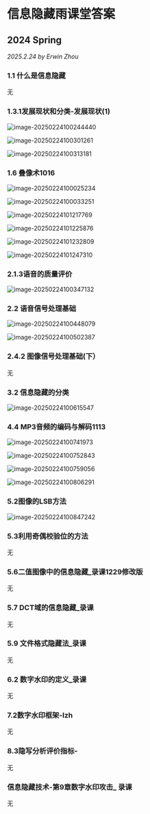 # 信息隐藏雨课堂答案

## 2024 Spring

*2025.2.24 by Erwin Zhou*

### **1.1 什么是信息隐藏**

无

### **1.3.1发展现状和分类-发展现状(1)**

![image-20250224100244440](img/image-20250224100244440.png)

![image-20250224100301261](img/image-20250224100301261.png)

![image-20250224100313181](img/image-20250224100313181.png)

### 1.6 叠像术1016

![image-20250224100025234](img/image-20250224100025234.png)

![image-20250224100033251](img/image-20250224100033251.png)

![image-20250224101217769](img/image-20250224101217769.png)

![image-20250224101225876](img/image-20250224101225876.png)

![image-20250224101232809](img/image-20250224101232809.png)

![image-20250224101247310](img/image-20250224101247310.png)

### **2.1.3语音的质量评价**

![image-20250224100347132](img/image-20250224100347132.png)





### **2.2 语音信号处理基础**

![image-20250224100448079](img/image-20250224100448079.png)

![image-20250224100502387](img/image-20250224100502387.png)

### 2.4.2 图像信号处理基础(下）

无



### 3.2 信息隐藏的分类

![image-20250224100615547](img/image-20250224100615547.png)

### **4.4 MP3音频的编码与解码1113**

![image-20250224100741973](img/image-20250224100741973.png)

![image-20250224100752843](img/image-20250224100752843.png)

![image-20250224100759056](img/image-20250224100759056.png)

![image-20250224100806291](img/image-20250224100806291.png)

### **5.2图像的LSB方法**

![image-20250224100847242](img/image-20250224100847242.png)

### **5.3利用奇偶校验位的方法**

无



### **5.6二值图像中的信息隐藏_录课1229修改版**

无



### **5.7 DCT域的信息隐藏_录课**

无



### **5.9 文件格式隐藏法_录课**

无

### **6.2 数字水印的定义_录课**

无

### **7.2数字水印框架-lzh**

无

### **8.3隐写分析评价指标-**

无

### **信息隐藏技术-第9章数字水印攻击_ 录课**

无